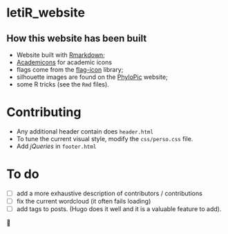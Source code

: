 # letiR_website

## How this website has been built

- Website built with [Rmarkdown](http://rmarkdown.rstudio.com/rmarkdown_websites.html");
- [Academicons](http://jpswalsh.github.io/academicons/) for academic icons
- flags come from the [flag-icon](http://flag-icon-css.lip.is) library;
- silhouette images are found on the [PhyloPic](http://phylopic.org) website;
- some R tricks (see the `Rmd` files).

# Contributing

- Any additional header contain does `header.html`
- To tune the current visual style, modify the `css/perso.css` file.
- Add *jQueries* in `footer.html`

# To do

- [ ] add a more exhaustive description of contributors / contributions
- [ ] fix the current wordcloud (it often fails loading)
- [ ] add tags to posts. (Hugo does it well and it is a valuable feature to add).

:blowfish:
